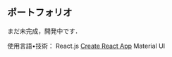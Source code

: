 ## ポートフォリオ

まだ未完成，開発中です．

使用言語•技術：
React.js
[Create React App](https://github.com/facebook/create-react-app)
Material UI
<!-- 
### `npm start`

Runs the app in the development mode.<br>
Open [http://localhost:3000](http://localhost:3000) to view it in the browser. -->

